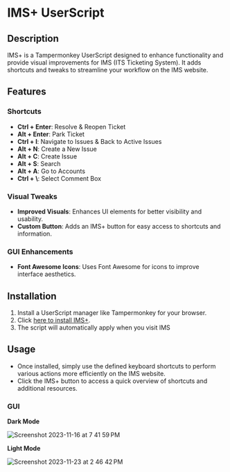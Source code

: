 # IMS+ UserScript

## Description
IMS+ is a Tampermonkey UserScript designed to enhance functionality and provide visual improvements for IMS (ITS Ticketing System). It adds shortcuts and tweaks to streamline your workflow on the IMS website.

## Features

### Shortcuts
- **Ctrl + Enter**: Resolve & Reopen Ticket
- **Alt + Enter**: Park Ticket
- **Ctrl + I**: Navigate to Issues & Back to Active Issues
- **Alt + N**: Create a New Issue
- **Alt + C**: Create Issue
- **Alt + S**: Search
- **Alt + A**: Go to Accounts
- **Ctrl + \\**: Select Comment Box

### Visual Tweaks
- **Improved Visuals**: Enhances UI elements for better visibility and usability.
- **Custom Button**: Adds an IMS+ button for easy access to shortcuts and information.

### GUI Enhancements
- **Font Awesome Icons**: Uses Font Awesome for icons to improve interface aesthetics.

## Installation
1. Install a UserScript manager like Tampermonkey for your browser.
2. Click [here to install IMS+](https://github.com/JoeyCorbett/IMS-PLUS/blob/main/Main%20Script.js).
3. The script will automatically apply when you visit IMS

## Usage
- Once installed, simply use the defined keyboard shortcuts to perform various actions more efficiently on the IMS website.
- Click the IMS+ button to access a quick overview of shortcuts and additional resources.


### GUI
**Dark Mode**

![Screenshot 2023-11-16 at 7 41 59 PM](https://github.com/JoeyCorbett/IMS-PLUS/assets/134228957/760789e1-5f9e-496c-951d-6a3b134daf39)

**Light Mode**

![Screenshot 2023-11-23 at 2 46 42 PM](https://github.com/JoeyCorbett/IMS-PLUS/assets/134228957/0187604f-f6a9-4e6b-a82c-53228c9c834b)
